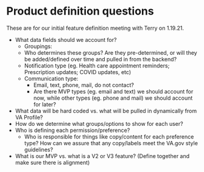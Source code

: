 # Product definition questions

These are for our initial feature definition meeting with Terry on 1.19.21.

- What data fields should we account for?
   - Groupings:
    - Who determines these groups? Are they pre-determined, or will they be added/defined over time and pulled in from the backend?
  - Notification type (eg. Health care appointment reminders; Prescription updates; COVID updates, etc)
  - Communication type:
    - Email, text, phone, mail, do not contact?
    - Are there MVP types (eg. email and text) we should account for now, while other types (eg. phone and mail) we should account for later?
- What data will be hard coded vs. what will be pulled in dynamically from VA Profile?
- How do we determine what groups/options to show for each user? 
- Who is defining each permission/preference?
  - Who is responsible for things like copy/content for each preference type? How can we assure that any copy/labels meet the VA.gov style guidelines?
- What is our MVP vs. what is a V2 or V3 feature? (Define together and make sure there is alignment)
